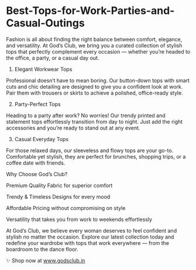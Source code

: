 # Best-Tops-for-Work-Parties-and-Casual-Outings

Fashion is all about finding the right balance between comfort, elegance, and versatility. At God’s Club, we bring you a curated collection of stylish tops that perfectly complement every occasion — whether you’re headed to the office, a party, or a casual day out.

1. Elegant Workwear Tops

Professional doesn’t have to mean boring. Our button-down tops with smart cuts and chic detailing are designed to give you a confident look at work. Pair them with trousers or skirts to achieve a polished, office-ready style.

2. Party-Perfect Tops

Heading to a party after work? No worries! Our trendy printed and statement tops effortlessly transition from day to night. Just add the right accessories and you’re ready to stand out at any event.

3. Casual Everyday Tops

For those relaxed days, our sleeveless and flowy tops are your go-to. Comfortable yet stylish, they are perfect for brunches, shopping trips, or a coffee date with friends.

Why Choose God’s Club?

Premium Quality Fabric for superior comfort

Trendy & Timeless Designs for every mood

Affordable Pricing without compromising on style

Versatility that takes you from work to weekends effortlessly

At God’s Club, we believe every woman deserves to feel confident and stylish no matter the occasion. Explore our latest collection today and redefine your wardrobe with tops that work everywhere — from the boardroom to the dance floor.

✨ Shop now at www.godsclub.in
